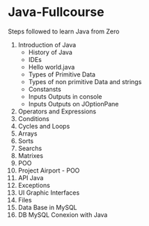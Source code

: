 # Java-Fullcourse
Steps followed to learn Java from Zero
 1. Introduction of Java
    - History of Java
    - IDEs
    - Hello world.java
    - Types of Primitive Data
    - Types of non primitive Data and strings
    - Constansts
    - Inputs Outputs in console
    - Inputs Outputs on JOptionPane
 2. Operators and Expressions
 3. Conditions
 4. Cycles and Loops
 5. Arrays
 6. Sorts
 7. Searchs
 8. Matrixes
 9. POO
 10. Project Airport - POO
 11. API Java
 12. Exceptions
 13. UI Graphic Interfaces
 14. Files
 15. Data Base in MySQL
 16. DB MySQL Conexion with Java